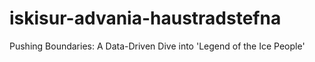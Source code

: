 # iskisur-advania-haustradstefna
Pushing Boundaries: A Data-Driven Dive into 'Legend of the Ice People'  

